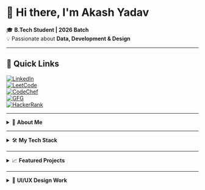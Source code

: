 # 👋 Hi there, I'm Akash Yadav    

🎓 **B.Tech Student | 2026 Batch**  
💡 Passionate about **Data, Development & Design**  

---

## 🔗 Quick Links  

[![LinkedIn](https://img.shields.io/badge/LinkedIn-Connect-blue?style=for-the-badge&logo=linkedin)](https://www.linkedin.com/in/akash-yadav-37088324b)  
[![LeetCode](https://img.shields.io/badge/LeetCode-Profile-orange?style=flat-square&logo=leetcode)](https://leetcode.com/Akash8922/)  
[![CodeChef](https://img.shields.io/badge/CodeChef-User%20Profile-blueviolet?style=flat-square&logo=codechef)](https://www.codechef.com/users/akash4400)  
[![GFG](https://img.shields.io/badge/GeeksforGeeks-User%20Profile-brightgreen?style=flat-square&logo=geeksforgeeks)](https://www.geeksforgeeks.org/user/akash6212/)  
[![HackerRank](https://img.shields.io/badge/HackerRank-Profile-darkgreen?style=flat-square&logo=hackerrank)](https://www.hackerrank.com/yaduvanshi965169)  

---

<details>
<summary>🚀 <strong>About Me</strong></summary>

- 🎓 **Student at Maharana Pratap Engineering College**  
- 🌱 Currently exploring **Full-Stack Development**, **Big Data**, and **Data Analytics**  
- 🛠 Love solving problems and building impactful projects  
- 💬 Open to collaboration and open-source contributions  

</details>

---

<details>
<summary>🛠️ <strong>My Tech Stack</strong></summary>

### 💻 Languages
`Python` | `JavaScript` | `C++` | `C` | `HTML/CSS` | `MySQL`  

### 📊 Data & BI Tools
Power BI | Big Data | MySQL | Excel | Data Modeling  

### 🧰 Tools & Frameworks
Git | VS Code | Figma | Canva  

### 🌐 Frontend
HTML5 | CSS3 | JS | Responsive Web Design  

### 🧠 Others
Problem Solving | UI/UX Design | Wireframing | Prototyping  

</details>

---

<details>
<summary>📈 <strong>Featured Projects</strong></summary>

| Project | Description | Tech Used | Status |
|--------|-------------|-----------|--------|
| 📊 Power BI Dashboard | Sales performance | Power BI | Completed |
| 📊 Sales Dashboard | Sales Data Analysis | Power BI | Insightful |
| 🚕 Ola Dashboard | Ride data analysis | Power BI | Insightful |
| 🛒 Blinkit Order Dashboard | Product & customer trends | Power BI | Real-Time |
| 🎧 Spotify Clone Page | UI clone of landing page | HTML, CSS | Responsive |
| 🏥 Hospital Management Website + Analytics | Full-stack website + data insights | HTML, JS, SQL, Power BI | Full Project |
| 💻 Job Postings Web Scraper | Scraped job postings; cleaned and structured data | Python, BeautifulSoup, Pandas, CSV | Completed |
| ⌨️ Typing Speed Test | Python console program to test typing speed and accuracy | Python | Completed |

</details>


---

<details>
<summary>🎨 <strong>UI/UX Design Work</strong></summary>

| Project | Description | Tools | Status |
|--------|-------------|-------|--------|
| ✨ [Landing Page UI](https://www.figma.com/proto/ODOIz4MdGeJEvnUTzakxpj/Untitled?page-id=0%3A1&node-id=1-2&p=f&t=Xz6QUzJmqM4Tj2V8-0&scaling=min-zoom&content-scaling=fixed) | Responsive
